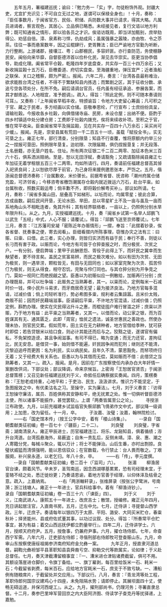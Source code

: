 <!-- { "loadSidebar": true } -->
　　五年五月，署福建巡抚；谕曰：『勉力务一「实」字，勿徒粉饰外观。封疆大吏，尤宜扩充识见；不可自立无过之地，遂谓可以保禄全身也』！十月，奏称：『臣任事数月，于闽省官方、民俗、积储、兵防数大事并已请求，得其大略。凡属员进谒者，察言观色，其居心、立品俱已略悉。未经接见者，复行文谘以地方利弊；既可知通省之情形，即以验各员之才识。俟谘访既周，即当详加甄别，庶举劾得公、劝惩自倍。漳、泉素称刁悍，仇劫成风；虽属强暴之嚣陵，亦由牧、令之苶茶。往往一事而悬案数年，因之讼棍肆行，吏胥舞法；臣已严谕地方官勤为听断，力行整刷。上游诸郡，接壤江、粤；山郡棚民，多容奸匪。亦行查防范，务使棚静民安。闽俗向来华靡，自督臣德沛首以俭朴化民，渐见去华崇实。臣更当协恭倡导，助成化理。阖省常平仓榖，乾隆四年岁底盘查，共实存一百三十四万余石；又新收捐监榖十五万石，臣檄委道、府切实盘查。至海疆重地，弹压宜严；近者渔船之联保、关口之稽察，颇为严密』。报闻。六年二月，奏言：『台湾各县最称难治，欲求能胜台湾之任者，不得不于繁缺知县内拣选；而繁剧之区，其于征收分数、承追亏空各项处分，在所不免。嗣后请调台官员，任内虽有经征承追、参展各案，而其才猷练达、人地相宜，准予题调』。疏入，得旨：『照此定例，则不可随本奏请则可耳』。又奏称：『上年闽省早稻丰收，特颁谕旨：令地方大吏留心筹画；凡可积之于官、藏之于民者，多方经画以实仓储。臣敬奉恩纶，广行宣布；士庶纷纷具呈，请输社榖。今报收各乡社榖，向俱借储寺庙、民房，未设仓屋；出纳不便。臣酌于四乡村镇适中处分建仓房；工费即于社榖内拨充，俟将来续收补项。至积之于官，惟在常平收籴。臣查闽省常平及捐监榖，见在共实存一百四十八万余石；采买尚可少缓』。报闻。先是，崇安县属有荒田一千二百五十一顷，虽载「赋役全书」，实无可垦之土。雍正七年，部行清查，分别限垦；知县不行查覆，惟将原额内约举三分之一捏报可垦田，照例限年垦复。迨初限、次限届期，俱仍捏报垦复；并无段落、土名册籍，亦无垦户姓名、住址。所有两次征银二千二百二两零、加征本色米三百六十石，俱系洒派赔纳。至是，恕以无田浮赋，奏请豁免；又疏请豁除闽县雍正七年加征无着学租银五百三十二两零。均如所请行。四月，奏请前任福建总督高其倬入祀贤良祠；上以恕欲尽厚于前官，为己身将来援例邀恩张本，严饬之。五月，偕浙闽总督德沛奏称：『台属歉收，米价骤长。前据粤省督、抚咨称「潮州府属仓储充盈，可济邻省」；今移咨粤省檄饬潮属存仓榖内就近拨运六万石，赴台平粜。如台属秋收，照数买榖运粤；倘丰歉不齐，即将榖价解粤买补』。部议如所请。七月，奏称：『闽省多属山田，层叠高下如梯形。以坵而论，均属零星；彼此合算，方成亩数。嗣后民间开垦，无论水田、旱田，总以零星旷土不及一亩与虽及一亩而系地角山头不相毗连者，免其升科；其有经界联络者，一亩以上，仍照例分别水旱年限升科』。从之。九月，实授福建巡抚。十月，奏『闽省乡试第一名举人邱鹏飞以武生「五经」中式，人心不服；请覆试』。得旨：『邱鹏飞送至京师覆试』。七年三月，奏言：『江苏藩司安凝「密陈近年办赈情形」一摺，奉旨：「此摺着钞录，俟各省督、抚奏事之便，寄去阅看」。臣细看摺内所陈事理，窃惟办灾之法有三：曰赈、曰粜、曰借。此三者，实心办理，则皆归实济而有益于民；奉行不善，则徒以长刁而有害于政。以赈而论，今地方有司皆于仓猝查报之时，而分极贫、次贫之户。一有分别，便启弊端；里甲于此酬恩怨、胥役于此得上下，而奸民之冀幸而生觖望者，更不待言矣。盖民之贫富易辨，而民之极次难分。如以有田为次贫、无田为极贫，则一遇旱涝，颗粒皆无，有田与无田同也；如以家室完聚为次贪、孤苦伶仃为极贫，则无从得食，相守忍饥，完聚与伶仃同也。与其仓猝分别为开争竞之门，莫如一视同仁而绝觊觎之望。臣愚以为初赈似应一例散给，加赈再行分别；庶办理既易，并可以杜争端：此赈务之当熟筹者，其一。以粜而论，定例每米一石减时价一钱，俾小民升斗易求，而牙商居奇无望；最为接济良法。乃地方官每多混请，过减价值；倘上司轻听准行，势必希图多粜，规利者云集諠嚣。且米价太贱，商贩不前；因而奸民藉端滋事。臣请嗣后平粜，不许地方官混请，过减价值；仍照定例，斟酌办理。使实在灾民得沾升斗之惠，而棍徒囤户难行冒滥之奸；庶粜以济赈，乃于地方有益：此平粜之当熟筹者，又其一。以借而论，动公家之银，而为百姓谋其有无、通其匮乏，此即「周官」恤贫之遗法，诚圣世惠民之善政也。然使办理未协，则官民交累。假如荒年，田土实在无力耕种者，地方官借给季种，犹可获时即偿；若告贷银米以给口食，则必计其能还而后与之。狡黠之徒，遂谓官有偏私，不免架控造谤，甚且争闹滋事。有司不得已，略为变通；而无力还官，差拘征比，民无安息。是借贷一事，始则借不能遍，奸民因争闹而犯刑；继则还不能清，灾黎迫追呼而更困：名为利民，实以病民矣。且年久不清，蒙恩豁免，而帑项终归无着；又于经费大有关系也。臣愚以为与其借而无偿，莫如赈而不借：此借贷之当熟筹者，又其一』。疏入，报闻。是月，因前在广东按察使任内承办白大年奸情一案删改供词，下部议处；部议降调，命来京候旨。上密询「王恕居官贤否」于闽浙总督策楞；又召见新任福建巡抚刘于义，命抵任后确察据实奏闻。四月，策楞奏称：『王恕老成持重，心地平和；于吏治、民生，汲汲讲求。惟识力不能坚定，于急图报效之中，有优柔沽名之习。至操守，实为廉洁』。七月，刘于义奏言：『访得王恕操守廉洁，属员、百姓俱称其安静和平，绝无扰累之处。惟一切俱听督臣德沛主使，所以诸事不能振作，甚觉罢软』。上谓「两奏皆属至公之论」。
　　寻授浙江布政使。九月，以前充福建乡试监临官失察邱鹏飞倩弟作文中式，部议降一级调用；上加恩，改为留任。十一月，卒。
　　子汝嘉、汝璧；汝嘉，翰林院检讨。
　　——右「国史馆本传」（按王公字中安，着有「楼山诗集」）。
　　--录自「国朝耆献类征初编」卷一百七十（「疆臣」二十二）。
　　刘良璧
　　刘良璧，字省斋；湖南清泉人。雍正甲辰进士，历官福建连江、将乐、龙谿知县，俱着循绩；洊升台湾道。台湾孤悬海外，易薮盗；自朱一贵乱后，反侧未靖。漳、泉、惠、潮之人寄籍分党，每械斗聚众，辄以万计；将士不能弹治。山后生番，亦时出剽掠。良璧状威猛而清慎强明，能以恩信驭众；在官数载，令行禁止：台人畏而敬之。丁艰服阕，补兴泉永道，以老乞归。年八十余，卒。
　　——右「传」，李元度撰。
　　--录自「国朝耆献类征初编」卷二百十（「监司」六）。
　　张湄
　　柳渔居官台谏，颇着风节。辛未岁，圣驾南巡，因念西湖塚基累累，恐有司经理未宜，于銮辂不经之处，悉迁徙纷更；乃奏请恩谕，着地方官善于经理，以仰体泽及枯骨之意。疏入，上嘉纳焉。
　　--右「两浙輶轩录」，张维屏录（按张公字鹭洲，号南漪；浙江钱塘人。雍正十一年进士，官兵科给事中。着有「柳渔诗钞」）。
　　--录自「国朝耆献类征初编」卷一百三十六（「谏臣」四）。
　　刘于义
　　刘于义，江南武进人。康熙五十一年进士，改庶吉士；散馆，授编修。雍正元年四月，充日讲起居注官，入直南书房。五月，迁左中允。七月，迁侍讲；寻提督山西学政。三年，迁庶子。奏请每年以银四万于太原、平阳、潞安、大同买米贮仓，春粜秋补；择贤能州、县或府佐贰董其事，以功过议叙、处分。得旨：『所奏常平仓贮事宜，甚为有益；着交山西巡抚伊都立酌量举行』。四年二月，迁侍讲学士。六月，授顺天府府尹。五月，授詹事，仍兼府尹事。六月，擢仓场侍郎。七年，命查西宁军需。八年六月，迁吏部左侍郎；寻偕刑部右侍郎牧可登查赈山东。九月，命审山东按察使唐绥祖揭参济南府知府金允彝一案。
　　九年正月，授直隶河道总督。嗣鞫允彝袒邹平县革职知县袁舜裔亏空、抑勒交代等款属实，论如律；于义赴总督任。七月，奏天津截漕留粮事宜：『一、漕米进仓津贴诸费截留，俱可不用。其额设落崖进仓脚价，令旗丁备给。一、旗丁雇剥，每百里给饭米一石、耗米一石；今截留省剥费，每米百石，应给地方官耗米一石，庶支于不致亏缺。一、漕船例有随粮席片，于截留处并交应用』。下部议行。八月，奏言：『青龙湾等处工程，革职侍郎何国宗议建鸡心十四座，未免阻隔水势；请即停止。其展坝面四十丈，使畅无碍运道，并保河西堤工』。从之。九月，擢刑部尚书，仍理河务；寻署直隶总督。十二月，奏参巴里坤军营回京之内大臣阿济图、侍读学子查克丹等扰驿递，上嘉勉。
